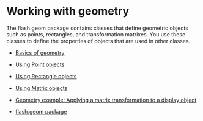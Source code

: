 # Working with geometry

<div>

The flash.geom package contains classes that define geometric objects such as
points, rectangles, and transformation matrixes. You use these classes to define
the properties of objects that are used in other classes.

- [Basics of geometry](./basics-of-geometry.md)
- [Using Point objects](./using-point-objects.md)
- [Using Rectangle objects](./using-rectangle-objects.md)
- [Using Matrix objects](./using-matrix-objects.md)
- [Geometry example: Applying a matrix transformation to a display object](./geometry-example-applying-a-matrix-transformation-to-a-display-object.md)

- [flash.geom package](https://help.adobe.com/en_US/FlashPlatform/reference/actionscript/3/flash/geom/package-detail.html)

</div>
